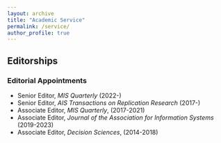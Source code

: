 ```yaml
---
layout: archive
title: "Academic Service"
permalink: /service/
author_profile: true
---
```

## Editorships
### Editorial Appointments
-   Senior Editor, _MIS Quarterly_ (2022-) 
-   Senior Editor, _AIS Transactions on Replication Research_ (2017-)
-   Associate Editor, _MIS Quarterly_, (2017-2021)
-   Associate Editor, _Journal of the Association for Information Systems_ (2019-2023)
-   Associate Editor, _Decision Sciences_, (2014-2018)

